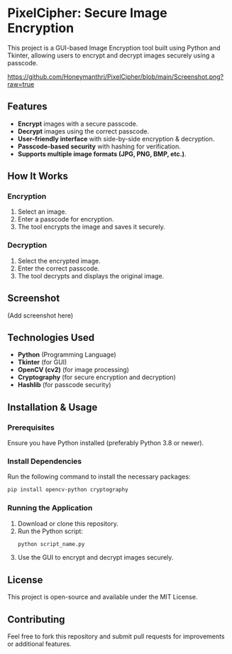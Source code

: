 # PixelCipher: Secure Image Encryption

This project is a GUI-based Image Encryption tool built using Python and Tkinter, allowing users to encrypt and decrypt images securely using a passcode.

https://github.com/Honeymanthri/PixelCipher/blob/main/Screenshot.png?raw=true

## Features

- **Encrypt** images with a secure passcode.
- **Decrypt** images using the correct passcode.
- **User-friendly interface** with side-by-side encryption & decryption.
- **Passcode-based security** with hashing for verification.
- **Supports multiple image formats (JPG, PNG, BMP, etc.)**.

## How It Works

### Encryption

1. Select an image.
2. Enter a passcode for encryption.
3. The tool encrypts the image and saves it securely.

### Decryption

1. Select the encrypted image.
2. Enter the correct passcode.
3. The tool decrypts and displays the original image.

## Screenshot

(Add screenshot here)

## Technologies Used

- **Python** (Programming Language)
- **Tkinter** (for GUI)
- **OpenCV (cv2)** (for image processing)
- **Cryptography** (for secure encryption and decryption)
- **Hashlib** (for passcode security)

## Installation & Usage

### Prerequisites

Ensure you have Python installed (preferably Python 3.8 or newer).

### Install Dependencies

Run the following command to install the necessary packages:

```bash
pip install opencv-python cryptography
```

### Running the Application

1. Download or clone this repository.
2. Run the Python script:
   ```bash
   python script_name.py
   ```
3. Use the GUI to encrypt and decrypt images securely.

## License

This project is open-source and available under the MIT License.

## Contributing

Feel free to fork this repository and submit pull requests for improvements or additional features.

